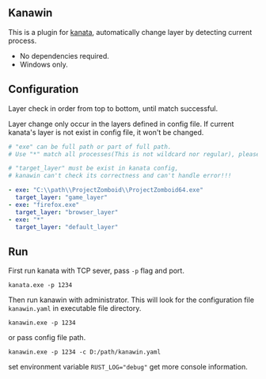 
## Kanawin

This is a plugin for [kanata](https://github.com/jtroo/kanata), automatically change layer by detecting current process.

- No dependencies required.
- Windows only.

## Configuration

Layer check in order from top to bottom, until match successful.

Layer change only occur in the layers defined in config file. If current kanata's layer is not exist in config file, it won't be changed.

```yaml
# "exe" can be full path or part of full path.
# Use "*" match all processes(This is not wildcard nor regular), please put it on last.

# "target_layer" must be exist in kanata config,
# kanawin can't check its correctness and can't handle error!!!

- exe: "C:\\path\\ProjectZomboid\\ProjectZomboid64.exe"
  target_layer: "game_layer"
- exe: "firefox.exe"
  target_layer: "browser_layer"
- exe: "*"
  target_layer: "default_layer"
```

## Run

First run kanata with TCP sever, pass `-p` flag and port.

```shell
kanata.exe -p 1234
```

Then run kanawin with administrator.
This will look for the configuration file `kanawin.yaml` in executable file directory.

```shell
kanawin.exe -p 1234
```

or pass config file path.

```shell
kanawin.exe -p 1234 -c D:/path/kanawin.yaml
```

set environment variable ```RUST_LOG="debug"``` get more console information.
